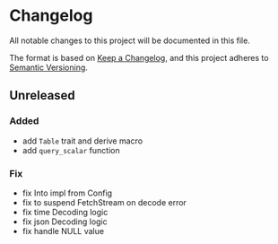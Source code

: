 # Changelog

All notable changes to this project will be documented in this file.

The format is based on [Keep a Changelog](https://keepachangelog.com/en/1.1.0/),
and this project adheres to [Semantic Versioning](https://semver.org/spec/v2.0.0.html).

## Unreleased

### Added

- add `Table` trait and derive macro
- add `query_scalar` function

### Fix

- fix Into impl from Config
- fix to suspend FetchStream on decode error
- fix time Decoding logic
- fix json Decoding logic
- fix handle NULL value

